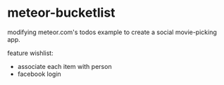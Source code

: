 meteor-bucketlist
=================

modifying meteor.com's todos example to create a social movie-picking app.


feature wishlist:
* associate each item with person
* facebook login
